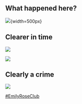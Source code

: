 ## What happened here?

![](img/bb1.png){width=500px}

## Clearer in time

![](img/bb2.png)

![](img/bb3.png)

## Clearly a crime

![](img/bb4.png)

[#EmilyRoseClub](/)


